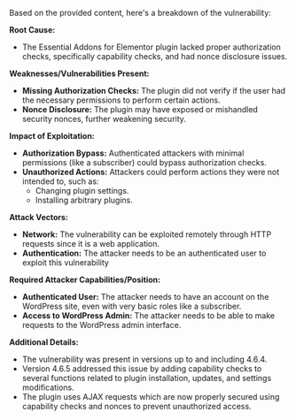Based on the provided content, here's a breakdown of the vulnerability:

**Root Cause:**

*   The Essential Addons for Elementor plugin lacked proper authorization checks, specifically capability checks, and had nonce disclosure issues.

**Weaknesses/Vulnerabilities Present:**

*   **Missing Authorization Checks:** The plugin did not verify if the user had the necessary permissions to perform certain actions.
*   **Nonce Disclosure:** The plugin may have exposed or mishandled security nonces, further weakening security.

**Impact of Exploitation:**

*   **Authorization Bypass:** Authenticated attackers with minimal permissions (like a subscriber) could bypass authorization checks.
*   **Unauthorized Actions:** Attackers could perform actions they were not intended to, such as:
    *   Changing plugin settings.
    *   Installing arbitrary plugins.

**Attack Vectors:**

*   **Network:** The vulnerability can be exploited remotely through HTTP requests since it is a web application.
*   **Authentication:** The attacker needs to be an authenticated user to exploit this vulnerability

**Required Attacker Capabilities/Position:**

*   **Authenticated User:** The attacker needs to have an account on the WordPress site, even with very basic roles like a subscriber.
*   **Access to WordPress Admin:** The attacker needs to be able to make requests to the WordPress admin interface.

**Additional Details:**
*   The vulnerability was present in versions up to and including 4.6.4.
*   Version 4.6.5 addressed this issue by adding capability checks to several functions related to plugin installation, updates, and settings modifications.
*   The plugin uses AJAX requests which are now properly secured using capability checks and nonces to prevent unauthorized access.